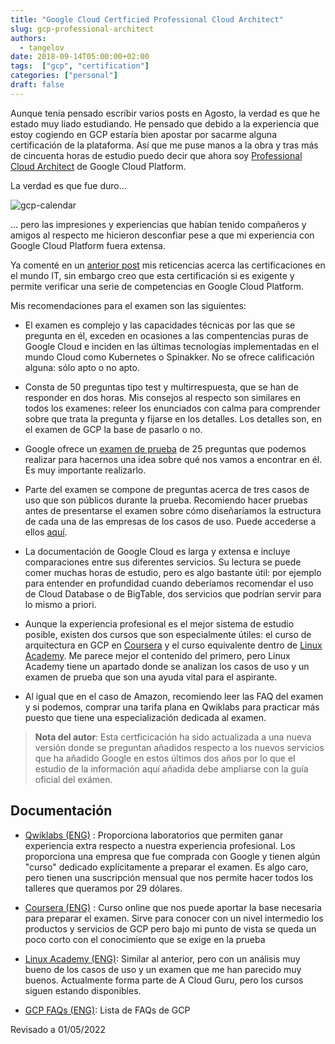 ```yaml
---
title: "Google Cloud Certficied Professional Cloud Architect"
slug: gcp-professional-architect
authors:
  - tangelov
date: 2018-09-14T05:00:00+02:00
tags:  ["gcp", "certification"]
categories: ["personal"]
draft: false
---
```


Aunque tenía pensado escribir varios posts en Agosto, la verdad es que he estado muy liado estudiando. He pensado que debido a la experiencia que estoy cogiendo en GCP estaría bien apostar por sacarme alguna certificación de la plataforma. Así que me puse manos a la obra y tras más de cincuenta horas de estudio puedo decir que ahora soy [Professional Cloud Architect](https://cloud.google.com/certification/cloud-architect) de Google Cloud Platform.

La verdad es que fue duro...

![gcp-calendar](https://storage.googleapis.com/tangelov-data/images/0014-00.png)

... pero las impresiones y experiencias que habían tenido compañeros y amigos al respecto me hicieron desconfiar pese a que mi experiencia con Google Cloud Platform fuera extensa. 

Ya comenté en un [anterior post](https://tangelov.me/posts/aws-certified-associate.html) mis reticencias acerca las certificaciones en el mundo IT, sin embargo creo que esta certificación si es exigente y permite verificar una serie de competencias en Google Cloud Platform.

<!--more-->

Mis recomendaciones para el examen son las siguientes:

* El examen es complejo y las capacidades técnicas por las que se pregunta en él, exceden en ocasiones a las compentencias puras de Google Cloud e inciden en las últimas tecnologías implementadas en el mundo Cloud como Kubernetes o Spinakker. No se ofrece calificación alguna: sólo apto o no apto.

* Consta de 50 preguntas tipo test y multirrespuesta, que se han de responder en dos horas. Mis consejos al respecto son similares en todos los examenes: releer los enunciados con calma para comprender sobre que trata la pregunta y fijarse en los detalles. Los detalles son, en el examen de GCP la base de pasarlo o no.

* Google ofrece un [examen de prueba](https://cloud.google.com/certification/practice-exam/cloud-architect) de 25 preguntas que podemos realizar para hacernos una idea sobre qué nos vamos a encontrar en él. Es muy importante realizarlo.

* Parte del examen se compone de preguntas acerca de tres casos de uso que son públicos durante la prueba. Recomiendo hacer pruebas antes de presentarse el examen sobre cómo diseñaríamos la estructura de cada una de las empresas de los casos de uso. Puede accederse a ellos [aquí](https://cloud.google.com/certification/guides/cloud-architect/).

* La documentación de Google Cloud es larga y extensa e incluye comparaciones entre sus diferentes servicios. Su lectura se puede comer muchas horas de estudio, pero es algo bastante útil: por ejemplo para entender en profundidad cuando deberíamos recomendar el uso de Cloud Database o de BigTable, dos servicios que podrían servir para lo mismo a priori.

* Aunque la experiencia profesional es el mejor sistema de estudio posible, existen dos cursos que son especialmente útiles: el curso de arquitectura en GCP en [Coursera](https://www.coursera.org/specializations/gcp-architecture) y el curso equivalente dentro de [Linux Academy](https://linuxacademy.com/google-cloud-platform/training/course/google-cloud-essentials). Me parece mejor el contenido del primero, pero Linux Academy tiene un apartado donde se analizan los casos de uso y un examen de prueba que son una ayuda vital para el aspirante.

* Al igual que en el caso de Amazon, recomiendo leer las FAQ del examen y si podemos, comprar una tarifa plana en Qwiklabs para practicar más puesto que tiene una especialización dedicada al examen.

> __Nota del autor__: Esta certficicación ha sido actualizada a una nueva versión donde se preguntan añadidos respecto a los nuevos servicios que ha añadido Google en estos últimos dos años por lo que el estudio de la información aquí añadida debe ampliarse con la guía oficial del exámen.


## Documentación

* [Qwiklabs (ENG)](https://qwiklabs.com/) : Proporciona laboratorios que permiten ganar experiencia extra respecto a nuestra experiencia profesional. Los proporciona una empresa que fue comprada con Google y tienen algún "curso" dedicado explícitamente a preparar el examen. Es algo caro, pero tienen una suscripción mensual que nos permite hacer todos los talleres que queramos por 29 dólares.

* [Coursera (ENG)](https://www.coursera.org/) : Curso online que nos puede aportar la base necesaria para preparar el examen. Sirve para conocer con un nivel intermedio los productos y servicios de GCP pero bajo mi punto de vista se queda un poco corto con el conocimiento que se exige en la prueba

* [Linux Academy (ENG)](https://linuxacademy.com/): Similar al anterior, pero con un análisis muy bueno de los casos de uso y un examen que me han parecido muy buenos. Actualmente forma parte de A Cloud Guru, pero los cursos siguen estando disponibles.

* [GCP FAQs (ENG)](https://cloud.google.com/certification/faqs/#0): Lista de FAQs de GCP

Revisado a 01/05/2022
